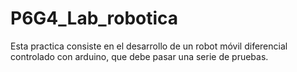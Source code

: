 # P6G4_Lab_robotica
Esta practica consiste en el desarrollo de un robot móvil diferencial controlado con arduino, que debe pasar una serie de pruebas.
